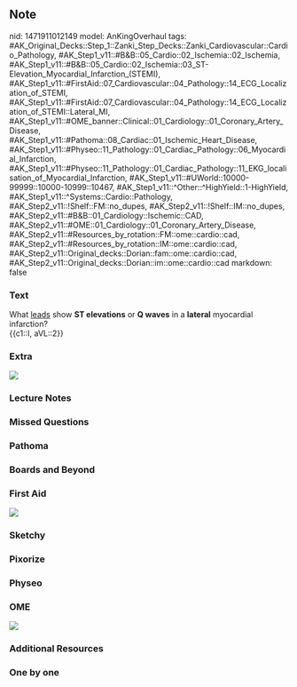 ## Note
nid: 1471911012149
model: AnKingOverhaul
tags: #AK_Original_Decks::Step_1::Zanki_Step_Decks::Zanki_Cardiovascular::Cardio_Pathology, #AK_Step1_v11::#B&B::05_Cardio::02_Ischemia::02_Ischemia, #AK_Step1_v11::#B&B::05_Cardio::02_Ischemia::03_ST-Elevation_Myocardial_Infarction_(STEMI), #AK_Step1_v11::#FirstAid::07_Cardiovascular::04_Pathology::14_ECG_Localization_of_STEMI, #AK_Step1_v11::#FirstAid::07_Cardiovascular::04_Pathology::14_ECG_Localization_of_STEMI::Lateral_MI, #AK_Step1_v11::#OME_banner::Clinical::01_Cardiology::01_Coronary_Artery_Disease, #AK_Step1_v11::#Pathoma::08_Cardiac::01_Ischemic_Heart_Disease, #AK_Step1_v11::#Physeo::11_Pathology::01_Cardiac_Pathology::06_Myocardial_Infarction, #AK_Step1_v11::#Physeo::11_Pathology::01_Cardiac_Pathology::11_EKG_localisation_of_Myocardial_Infarction, #AK_Step1_v11::#UWorld::10000-99999::10000-10999::10467, #AK_Step1_v11::^Other::^HighYield::1-HighYield, #AK_Step1_v11::^Systems::Cardio::Pathology, #AK_Step2_v11::!Shelf::FM::no_dupes, #AK_Step2_v11::!Shelf::IM::no_dupes, #AK_Step2_v11::#B&B::01_Cardiology::Ischemic::CAD, #AK_Step2_v11::#OME::01_Cardiology::01_Coronary_Artery_Disease, #AK_Step2_v11::#Resources_by_rotation::FM::ome::cardio::cad, #AK_Step2_v11::#Resources_by_rotation::IM::ome::cardio::cad, #AK_Step2_v11::Original_decks::Dorian::fam::ome::cardio::cad, #AK_Step2_v11::Original_decks::Dorian::im::ome::cardio::cad
markdown: false

### Text
<div>
  <div>
    What <u>leads</u> show <b>ST elevations</b> or <b>Q waves</b>
    in a <b>lateral</b> myocardial infarction?
  </div>
  <div>
    {{c1::I, aVL::2}}
  </div>
</div>

### Extra
<img src="hearth_body_inferior_MI_limb_leads_1606536512076.png">

### Lecture Notes


### Missed Questions


### Pathoma


### Boards and Beyond


### First Aid
<img src="tmpZhj5l9.png">

### Sketchy


### Pixorize


### Physeo


### OME
<div class="ome-widget">
  <a href=
  "https://onlinemeded.org/spa/cardiology/coronary-artery-disease/acquire?ref=anki">
  <img src="_OME_AnkiFlashcards_Lesson_3.png"></a>
</div>

### Additional Resources


### One by one

